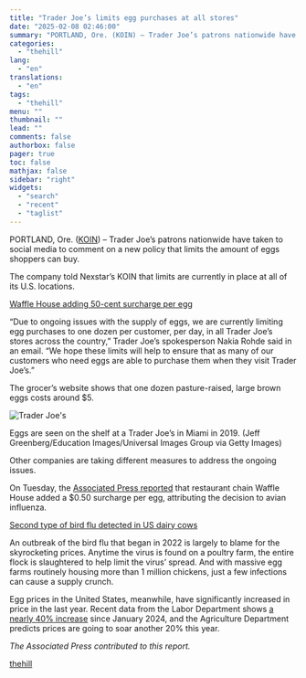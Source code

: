 ```yaml
---
title: "Trader Joe’s limits egg purchases at all stores"
date: "2025-02-08 02:46:00"
summary: "PORTLAND, Ore. (KOIN) – Trader Joe’s patrons nationwide have taken to social media to comment on a new policy that limits the amount of eggs shoppers can buy. The company told Nexstar’s KOIN that limits are currently in place at all of its U.S. locations. Waffle House adding 50-cent surcharge..."
categories:
  - "thehill"
lang:
  - "en"
translations:
  - "en"
tags:
  - "thehill"
menu: ""
thumbnail: ""
lead: ""
comments: false
authorbox: false
pager: true
toc: false
mathjax: false
sidebar: "right"
widgets:
  - "search"
  - "recent"
  - "taglist"
---
```


PORTLAND, Ore. ([KOIN](http://koin.com)) – Trader Joe’s patrons nationwide have taken to social media to comment on a new policy that limits the amount of eggs shoppers can buy.

The company told Nexstar’s KOIN that limits are currently in place at all of its U.S. locations.

[Waffle House adding 50-cent surcharge per egg](https://www.koin.com/news/business/ap-business/ap-waffle-house-adds-surcharge-to-eggs-as-massive-bird-flu-outbreak-leads-to-soaring-prices/) 

“Due to ongoing issues with the supply of eggs, we are currently limiting egg purchases to one dozen per customer, per day, in all Trader Joe’s stores across the country,” Trader Joe’s spokesperson Nakia Rohde said in an email. “We hope these limits will help to ensure that as many of our customers who need eggs are able to purchase them when they visit Trader Joe’s.”

The grocer’s website shows that one dozen pasture-raised, large brown eggs costs around $5.

![Trader Joe's](https://www.nxsttv.com/nmw/wp-content/uploads/sites/107/2025/02/GettyImages-1263000027-e1738951087347.jpg?w=800)

Eggs are seen on the shelf at a Trader Joe’s in Miami in 2019. (Jeff Greenberg/Education Images/Universal Images Group via Getty Images)

Other companies are taking different measures to address the ongoing issues.

On Tuesday, the [Associated Press reported](https://www.koin.com/news/business/ap-business/ap-waffle-house-adds-surcharge-to-eggs-as-massive-bird-flu-outbreak-leads-to-soaring-prices/) that restaurant chain Waffle House added a $0.50 surcharge per egg, attributing the decision to avian influenza.


[Second type of bird flu detected in US dairy cows](https://www.koin.com/news/ap-top-headlines/ap-second-type-of-bird-flu-detected-in-us-dairy-cows/) 

An outbreak of the bird flu that began in 2022 is largely to blame for the skyrocketing prices. Anytime the virus is found on a poultry farm, the entire flock is slaughtered to help limit the virus’ spread. And with massive egg farms routinely housing more than 1 million chickens, just a few infections can cause a supply crunch.

Egg prices in the United States, meanwhile, have significantly increased in price in the last year. Recent data from the Labor Department shows [a nearly 40% increase](https://thehill.com/homenews/nexstar_media_wire/5092350-eggs-are-about-to-get-even-more-expensive-expert-says-heres-how-much) since January 2024, and the Agriculture Department predicts prices are going to soar another 20% this year.

*The Associated Press contributed to this report.*

[thehill](https://thehill.com/homenews/5133144-trader-joes-eggs/)
